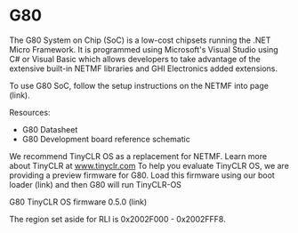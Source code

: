 # G80

The G80 System on Chip (SoC) is a low-cost chipsets running the .NET Micro Framework. It is programmed using Microsoft's Visual Studio using C# or Visual Basic which allows developers to take advantage of the extensive built-in NETMF libraries and GHI Electronics added extensions.

To use G80 SoC, follow the setup instructions on the NETMF into page (link).

Resources:
*	G80 Datasheet
*	G80 Development board reference schematic

We recommend TinyCLR OS as a replacement for NETMF. Learn more about TinyCLR at www.tinyclr.com
To help you evaluate TinyCLR OS, we are providing a preview firmware for G80. Load this firmware using our boot loader (link) and then G80 will run TinyCLR-OS

G80 TinyCLR OS firmware 0.5.0 (link)

The region set aside for RLI is 0x2002F000 - 0x2002FFF8.